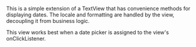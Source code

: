 This is a simple extension of a TextView that has convenience methods
for displaying dates. The locale and formatting are handled by the 
view, decoupling it from business logic.

This view works best when a date picker is assigned to the view's
onClickListener.